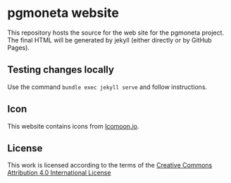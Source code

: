 # pgmoneta website

This repository hosts the source for the web site for the pgmoneta project. The final HTML will be generated by jekyll
(either directly or by GitHub Pages).

## Testing changes locally

Use the command `bundle exec jekyll serve` and follow instructions.

## Icon

This website contains icons from [Icomoon.io](https://icomoon.io).

## License

This work is licensed according to the terms of the
[Creative Commons Attribution 4.0 International License](https://creativecommons.org/licenses/by/4.0/)
